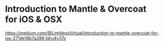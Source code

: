 # Introduction to Mantle & Overcoat for iOS & OSX

https://medium.com/@LimitlessVirtual/introduction-to-mantle-overcoat-for-ios-271de18b7a28#.tdru4y37c
